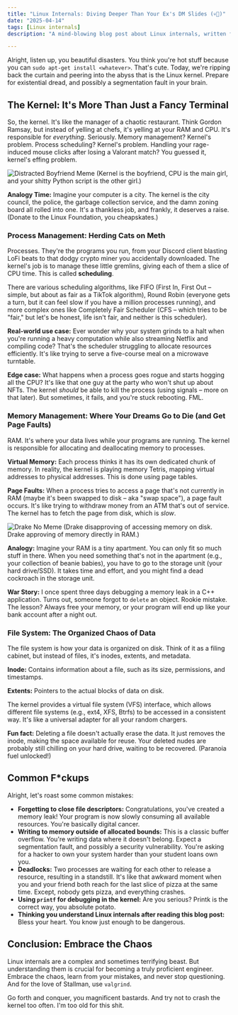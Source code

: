 ```yaml
---
title: "Linux Internals: Diving Deeper Than Your Ex's DM Slides (💀🙏)"
date: "2025-04-14"
tags: [Linux internals]
description: "A mind-blowing blog post about Linux internals, written for chaotic Gen Z engineers. Prepare to question everything, including your sanity."

---
```


Alright, listen up, you beautiful disasters. You think you're hot stuff because you can `sudo apt-get install <whatever>`. That's cute. Today, we're ripping back the curtain and peering into the abyss that is the Linux kernel. Prepare for existential dread, and possibly a segmentation fault in your brain.

## The Kernel: It's More Than Just a Fancy Terminal

So, the kernel. It's like the manager of a chaotic restaurant. Think Gordon Ramsay, but instead of yelling at chefs, it's yelling at your RAM and CPU. It's responsible for *everything*. Seriously. Memory management? Kernel's problem. Process scheduling? Kernel's problem. Handling your rage-induced mouse clicks after losing a Valorant match? You guessed it, kernel's effing problem.

![Distracted Boyfriend Meme](https://i.imgflip.com/1ur9b0.jpg)
(Kernel is the boyfriend, CPU is the main girl, and your shitty Python script is the other girl.)

**Analogy Time:** Imagine your computer is a city. The kernel is the city council, the police, the garbage collection service, and the damn zoning board all rolled into one. It's a thankless job, and frankly, it deserves a raise. (Donate to the Linux Foundation, you cheapskates.)

### Process Management: Herding Cats on Meth

Processes. They're the programs you run, from your Discord client blasting LoFi beats to that dodgy crypto miner you accidentally downloaded. The kernel's job is to manage these little gremlins, giving each of them a slice of CPU time. This is called **scheduling**.

There are various scheduling algorithms, like FIFO (First In, First Out – simple, but about as fair as a TikTok algorithm), Round Robin (everyone gets a turn, but it can feel slow if you have a million processes running), and more complex ones like Completely Fair Scheduler (CFS – which tries to be "fair," but let's be honest, life isn't fair, and neither is this scheduler).

**Real-world use case:** Ever wonder why your system grinds to a halt when you're running a heavy computation while also streaming Netflix and compiling code? That's the scheduler struggling to allocate resources efficiently. It's like trying to serve a five-course meal on a microwave turntable.

**Edge case:** What happens when a process goes rogue and starts hogging all the CPU? It's like that one guy at the party who won't shut up about NFTs. The kernel *should* be able to kill the process (using signals – more on that later). But sometimes, it fails, and you're stuck rebooting. FML.

### Memory Management: Where Your Dreams Go to Die (and Get Page Faults)

RAM. It's where your data lives while your programs are running. The kernel is responsible for allocating and deallocating memory to processes.

**Virtual Memory:** Each process thinks it has its own dedicated chunk of memory. In reality, the kernel is playing memory Tetris, mapping virtual addresses to physical addresses. This is done using page tables.

**Page Faults:** When a process tries to access a page that's not currently in RAM (maybe it's been swapped to disk – aka "swap space"), a page fault occurs. It's like trying to withdraw money from an ATM that's out of service. The kernel has to fetch the page from disk, which is *slow*.

![Drake No Meme](https://i.kym-cdn.com/photos/images/newsfeed/001/503/034/3a4.jpg)
(Drake disapproving of accessing memory on disk. Drake approving of memory directly in RAM.)

**Analogy:** Imagine your RAM is a tiny apartment. You can only fit so much stuff in there. When you need something that's not in the apartment (e.g., your collection of beanie babies), you have to go to the storage unit (your hard drive/SSD). It takes time and effort, and you might find a dead cockroach in the storage unit.

**War Story:** I once spent three days debugging a memory leak in a C++ application. Turns out, someone forgot to `delete` an object. Rookie mistake. The lesson? Always free your memory, or your program will end up like your bank account after a night out.

### File System: The Organized Chaos of Data

The file system is how your data is organized on disk. Think of it as a filing cabinet, but instead of files, it's inodes, extents, and metadata.

**Inode:** Contains information about a file, such as its size, permissions, and timestamps.

**Extents:** Pointers to the actual blocks of data on disk.

The kernel provides a virtual file system (VFS) interface, which allows different file systems (e.g., ext4, XFS, Btrfs) to be accessed in a consistent way. It's like a universal adapter for all your random chargers.

**Fun fact:** Deleting a file doesn't actually erase the data. It just removes the inode, making the space available for reuse. Your deleted nudes are probably still chilling on your hard drive, waiting to be recovered. (Paranoia fuel unlocked!)

## Common F*ckups

Alright, let's roast some common mistakes:

*   **Forgetting to close file descriptors:** Congratulations, you've created a memory leak! Your program is now slowly consuming all available resources. You're basically digital cancer.
*   **Writing to memory outside of allocated bounds:** This is a classic buffer overflow. You're writing data where it doesn't belong. Expect a segmentation fault, and possibly a security vulnerability. You're asking for a hacker to own your system harder than your student loans own you.
*   **Deadlocks:** Two processes are waiting for each other to release a resource, resulting in a standstill. It's like that awkward moment when you and your friend both reach for the last slice of pizza at the same time. Except, nobody gets pizza, and everything crashes.
*   **Using `printf` for debugging in the kernel:** Are you serious? Printk is the correct way, you absolute potato.
*  **Thinking you understand Linux internals after reading this blog post:** Bless your heart. You know just enough to be dangerous.

## Conclusion: Embrace the Chaos

Linux internals are a complex and sometimes terrifying beast. But understanding them is crucial for becoming a truly proficient engineer. Embrace the chaos, learn from your mistakes, and never stop questioning. And for the love of Stallman, use `valgrind`.

Go forth and conquer, you magnificent bastards. And try not to crash the kernel too often. I'm too old for this shit.
